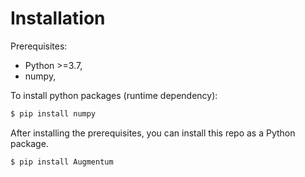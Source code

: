 Installation
=======================

Prerequisites:
* Python >=3.7,
* numpy,

To install python packages (runtime dependency):
```bash
$ pip install numpy
```

After installing the prerequisites, you can install this repo as a Python package. 

```bash
$ pip install Augmentum
```
